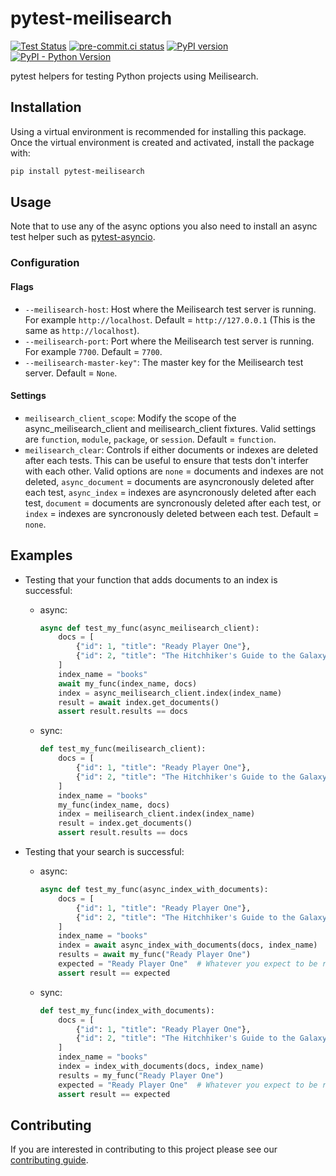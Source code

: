 # pytest-meilisearch

[![Test Status](https://github.com/sanders41/pytest-meilisearch/workflows/Testing/badge.svg?branch=main&event=push)](https://github.com/sanders41/pytest-meilisearch/actions?query=workflow%3ATesting+branch%3Amain+event%3Apush)
[![pre-commit.ci status](https://results.pre-commit.ci/badge/github/sanders41/pytest-meilisearch/main.svg)](https://results.pre-commit.ci/latest/github/sanders41/pytest-meilisearch/main)
[![PyPI version](https://badge.fury.io/py/pytest-meilisearch.svg)](https://badge.fury.io/py/pytest-meilisearch)
[![PyPI - Python Version](https://img.shields.io/pypi/pyversions/pytest-meilisearch?color=5cc141)](https://github.com/sanders41/pytest-meilisearch)

pytest helpers for testing Python projects using Meilisearch.

## Installation

Using a virtual environment is recommended for installing this package. Once the virtual
environment is created and activated, install the package with:

```sh
pip install pytest-meilisearch
```

## Usage

Note that to use any of the async options you also need to install an async test helper such as
[pytest-asyncio](https://github.com/pytest-dev/pytest-asyncio).

### Configuration

#### Flags

- `--meilisearch-host`: Host where the Meilisearch test server is running. For example
  `http://localhost`. Default = `http://127.0.0.1` (This is the same as `http://localhost`).
- `--meilisearch-port`: Port where the Meilisearch test server is running. For example `7700`.
  Default = `7700`.
- `--meilisearch-master-key"`: The master key for the Meilisearch test server. Default = `None`.

#### Settings

- `meilisearch_client_scope`: Modify the scope of the async_meilisearch_client and
  meilisearch_client fixtures. Valid settings are `function`, `module`, `package`, or `session`.
  Default = `function`.
- `meilisearch_clear`: Controls if either documents or indexes are deleted after each tests. This
  can be useful to ensure that tests don't interfer with each other. Valid options are
  `none` = documents and indexes are not deleted, `async_document` = documents are asyncronously
  deleted after each test, `async_index` = indexes are asyncronously deleted after each test,
  `document` = documents are syncronously deleted after each test, or `index` = indexes are
  syncronously deleted between each test. Default = `none`.

## Examples

- Testing that your function that adds documents to an index is successful:

  - async:

    ```py
    async def test_my_func(async_meilisearch_client):
        docs = [
            {"id": 1, "title": "Ready Player One"},
            {"id": 2, "title": "The Hitchhiker's Guide to the Galaxy"},
        ]
        index_name = "books"
        await my_func(index_name, docs)
        index = async_meilisearch_client.index(index_name)
        result = await index.get_documents()
        assert result.results == docs
    ```

  - sync:

    ```py
    def test_my_func(meilisearch_client):
        docs = [
            {"id": 1, "title": "Ready Player One"},
            {"id": 2, "title": "The Hitchhiker's Guide to the Galaxy"},
        ]
        index_name = "books"
        my_func(index_name, docs)
        index = meilisearch_client.index(index_name)
        result = index.get_documents()
        assert result.results == docs
    ```

- Testing that your search is successful:

  - async:

    ```py
    async def test_my_func(async_index_with_documents):
        docs = [
            {"id": 1, "title": "Ready Player One"},
            {"id": 2, "title": "The Hitchhiker's Guide to the Galaxy"},
        ]
        index_name = "books"
        index = await async_index_with_documents(docs, index_name)
        results = await my_func("Ready Player One")
        expected = "Ready Player One"  # Whatever you expect to be returned
        assert result == expected
    ```

  - sync:

    ```py
    def test_my_func(index_with_documents):
        docs = [
            {"id": 1, "title": "Ready Player One"},
            {"id": 2, "title": "The Hitchhiker's Guide to the Galaxy"},
        ]
        index_name = "books"
        index = index_with_documents(docs, index_name)
        results = my_func("Ready Player One")
        expected = "Ready Player One"  # Whatever you expect to be returned
        assert result == expected
    ```

## Contributing

If you are interested in contributing to this project please see our
[contributing guide](CONTRIBUTING.md).
